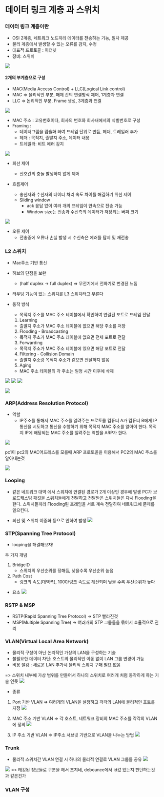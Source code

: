# 데이터 링크 계층 과 스위치

### 데이터 링크 계층이란 
* OSI 2계층, 네트워크 노드끼리 데이터를 전송하는 기능, 절차 제공
* 물리 계층에서 발생할 수 있는 오류를 감지, 수정
* 대표적 프로토콜 : 이더넷
* 장비: 스위치

![](2021-12-28-21-38-06.png)

#### 2개의 부계층으로 구성
* MAC(Media Access Control) + LLC(Logical Link control)
* MAC => 물리적인 부분, 매체 간의 연결방식 제어, 1계층과 연결
* LLC => 논리적인 부분, Frame 생성, 3계층과 연결

![](2021-12-28-21-40-11.png)

* MAC 주소 : 고유번호이다, 회사의 번호와 회사내에서의 식별번호로 구성
* Framing :
  * 데이터그램을 캡슐화 화여 프레임 단위로 만듬, 헤더, 트레일러 추가
  * 헤더 : 목적지, 출발지 주소, 데이터 내용
  * 트레일러: 비트 에러 감지

![](2021-12-28-21-42-16.png)

* 회선 제어
  * 신호간의 충돌 발생하지 않게 제어

* 흐름제어
  * 송신자와 수신자의 데이터 처리 속도 차이를 해결하기 위한 제어
  * Sliding window
    * ack 응답 없이 여러 개의 프레임이 연속으로 전송 가능
    * Window size는 전송과 수신측의 데이터가 저장되는 버퍼 크기

![](2021-12-28-21-48-45.png)

* 오류 제어
  * 전송중에 오류나 손실 발생 시 수신측은 에러를 탐지 및 재전송

### L2 스위치
* Mac주소 기반 통신
* 허브의 단점을 보완 
  * (half duplex -> full duplex) => 무전기에서 전화기로 변경된 느낌
* 라우팅 기능이 있는 스위치를 L3 스위치라고 부른다

* 동작 방식
  - 목적지 주소를 MAC 주소 테이블에서 확인하여 연결된 포트로 프레임 전달

  1. Learning
    - 출발지 주소가 MAC 주소 테이블에 없으면 해당 주소를 저장
  2. Flooding - Broadcasting
    - 목적지 주소가 MAC 주소 테이블에 없으면 전체 포트로 전달
  3. Forwarding
    - 목적지 주소가 MAC 주소 테이블에 있으면 해당 포트로 전달
  4. Filtering - Collision Domain
    - 출발지 주소랑 목적지 주소가 같으면 전달하지 않음
  5. Aging
    - MAC 주소 테이블의 각 주소는 일정 시간 이후에 삭제

![](2021-12-28-23-33-19.png)
![](2021-12-28-23-33-55.png)
![](2021-12-28-23-34-49.png)

![](2021-12-28-23-36-21.png)


### ARP(Address Resolution Protocol)
* 역할
  * IP주소를 통해서 MAC 주소를 알려주는 프로토콜
  컴퓨터 A가 컴퓨터 B에게 IP통신을 시도하고 통신을 수행하기 위해 목적지 MAC 주소를 알아야 한다.
  목적지 IP에 해당되는 MAC 주소를 알려주는 역할을 ARP가 한다.

![](2021-12-28-23-38-40.png)

pc1이 pc2의 MAC어드레스를 모를때 ARP 프로토콜을 이용해서 PC2의 MAC 주소를 알아내는것

![](2021-12-28-23-40-11.png)

### Looping
* 같은 네트워크 대역 에서 스위치에 연결된 경로가 2개 이상인 경우에 발생
PC가 브로드캐스팅 패킷을 스위치들에게 전달하고 전달받은 스위치들은 다시 Flooding을 한다.
스위치들끼리 Flooding된 프레임을 서로 계속 전달하여 네트워크에 문제를 일으킨다.
- 회선 및 스위치 이중화 등으로 인하여 발생
![](2021-12-28-23-46-14.png)


### STP(Spanning Tree Protocol)
* looping을 해결해보자!

두 가지 개념
1. BridgeID
   - 스위치의 우선순위를 정해둠, 낮을수록 우선순위 높음
2. Path Cost
   - 링크의 속도(대역폭), 1000/링크 속도로 계산되며 낮을 수록 우선순위가 높다

* 요소
![](2021-12-28-23-49-18.png)



### RSTP & MSP
* RSTP(Rapid Spanning Tree Protocol) -> STP 빨라진것
* MSP(Multiple Spanning Tree) -> 여러개의 STP 그룹들을 묶어서 효율적으로 관리


### VLAN(Virtual Local Area Network)
* 물리적 구성이 아닌 논리적인 가상의 LAN을 구성하는 기술
* 불필요한 데이터 차단: 호스트의 물리적인 이동 없이 LAN 그룹 변경이 가능
* 비용 절감 : 새로운 LAN 추가시 물리적 스위치 구매 필요 없음

=> 스위치 내부에 가상 범위를 만들어서 하나의 스위치로 여러개 처럼 동작하게 하는 기술 인듯
![](2021-12-30-23-31-53.png)

* 종류
1. Port 기반 VLAN
=> 여러개의 VLAN을 설정하고 각각의 LAN에 물리적인 포트를 지정
![](2021-12-30-23-36-23.png)

2. MAC 주소 기반 VLAN
=> 각 호스트, 네트워크 장비의 MAC 주소를 각각의 VLAN에 정의
![](2021-12-30-23-36-52.png)

3. IP 주소 기반 VLAN
=> IP주소 서브넷 기반으로 VLAN을 나누는 방법
![](2021-12-30-23-37-15.png)


### Trunk
* 물리적 스위치간 VLAN 연결 시 하나의 물리적 연결로 VLAN 그룹들 공유
![](2021-12-30-23-38-26.png)

![](2021-12-30-23-42-51.png)
=> 태깅된 정보들로 구분을 해서 조지네, debounce에서 id값 있는지 판단하는것과 같은건가

### VLAN 구성